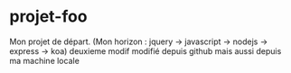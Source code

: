 # projet-foo
Mon projet de départ. (Mon horizon : jquery -> javascript -> nodejs -> express -> koa)
deuxieme modif
modifié depuis github
mais aussi depuis ma machine locale
